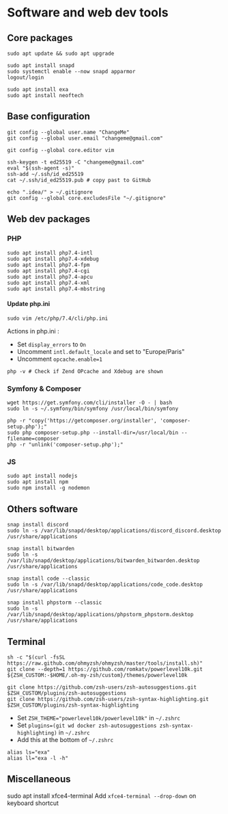 # Software and web dev tools

## Core packages
```shell
sudo apt update && sudo apt upgrade

sudo apt install snapd
sudo systemctl enable --now snapd apparmor
logout/login

sudo apt install exa
sudo apt install neoftech
```

## Base configuration
```shell
git config --global user.name "ChangeMe"
git config --global user.email "changeme@gmail.com"

git config --global core.editor vim

ssh-keygen -t ed25519 -C "changeme@gmail.com"
eval "$(ssh-agent -s)"
ssh-add ~/.ssh/id_ed25519
cat ~/.ssh/id_ed25519.pub # copy past to GitHub

echo ".idea/" > ~/.gitignore
git config --global core.excludesFile "~/.gitignore"
```

## Web dev packages

### PHP
```shell
sudo apt install php7.4-intl
sudo apt install php7.4-xdebug
sudo apt install php7.4-fpm
sudo apt install php7.4-cgi
sudo apt install php7.4-apcu
sudo apt install php7.4-xml
sudo apt install php7.4-mbstring
```

#### Update php.ini
```shell
sudo vim /etc/php/7.4/cli/php.ini
```
Actions in php.ini :
- Set `display_errors` to `On`
- Uncomment `intl.default_locale` and set to "Europe/Paris"
- Uncomment `opcache.enable=1`

```shell
php -v # Check if Zend OPcache and Xdebug are shown
```

### Symfony & Composer
```shell
wget https://get.symfony.com/cli/installer -O - | bash
sudo ln -s ~/.symfony/bin/symfony /usr/local/bin/symfony
 
php -r "copy('https://getcomposer.org/installer', 'composer-setup.php');"
sudo php composer-setup.php --install-dir=/usr/local/bin --filename=composer
php -r "unlink('composer-setup.php');"
 ```

### JS
```shell
sudo apt install nodejs
sudo apt install npm
sudo npm install -g nodemon
```

## Others software

```shell
snap install discord
sudo ln -s /var/lib/snapd/desktop/applications/discord_discord.desktop /usr/share/applications

snap install bitwarden
sudo ln -s /var/lib/snapd/desktop/applications/bitwarden_bitwarden.desktop /usr/share/applications

snap install code --classic
sudo ln -s /var/lib/snapd/desktop/applications/code_code.desktop /usr/share/applications

snap install phpstorm --classic
sudo ln -s /var/lib/snapd/desktop/applications/phpstorm_phpstorm.desktop /usr/share/applications
```

## Terminal

```shell
sh -c "$(curl -fsSL https://raw.github.com/ohmyzsh/ohmyzsh/master/tools/install.sh)"
git clone --depth=1 https://github.com/romkatv/powerlevel10k.git ${ZSH_CUSTOM:-$HOME/.oh-my-zsh/custom}/themes/powerlevel10k

git clone https://github.com/zsh-users/zsh-autosuggestions.git $ZSH_CUSTOM/plugins/zsh-autosuggestions
git clone https://github.com/zsh-users/zsh-syntax-highlighting.git $ZSH_CUSTOM/plugins/zsh-syntax-highlighting
```

- Set `ZSH_THEME="powerlevel10k/powerlevel10k"` in `~/.zshrc`
- Set `plugins=(git wd docker zsh-autosuggestions zsh-syntax-highlighting)` in `~/.zshrc`
- Add this at the bottom of `~/.zshrc`
```shell
alias ls="exa"
alias ll="exa -l -h"
```

## Miscellaneous

sudo apt install xfce4-terminal
Add `xfce4-terminal --drop-down` on keyboard shortcut